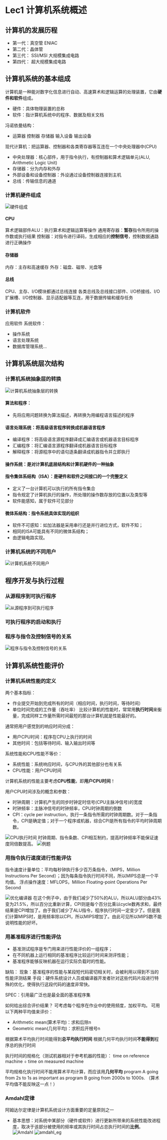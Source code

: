 # Lec1 计算机系统概述
## 计算机的发展历程
- 第一代：真空管 ENIAC
- 第二代：晶体管
- 第三代： SSI/MSI 大规模集成电路
- 第四代： 超大规模集成电路

## 计算机系统的基本组成
计算机是一种能对数字化信息进行自动、高速算术和逻辑运算的处理装置，它由**硬件和软件**组成。
- 硬件：具体物理装置的总称
- 软件：指计算机系统中的程序、数据及相关文档

冯诺依曼结构：
- 运算器 控制器 存储器 输入设备 输出设备

现代计算机：把运算器、控制器和各类寄存器等互连在一个中央处理器中(CPU)
- 中央处理器：核心部件，用于指令执行，有控制器和算术逻辑单元(ALU, Arithmetic Logic Unit)
- 存储器：分为内存和外存
- 外部设备和设备控制器：外设通过设备控制器连接到主机
- 总线：传输信息的通道

### 计算机硬件组成
![硬件组成](hardware.png)
#### CPU
算术逻辑部件ALU：执行算术和逻辑运算等操作
通用寄存器：**暂存**指令所用的操作数或执行结果
控制器：对指令进行译码，生成相应的**控制信号**，控制数据通路进行正确操作

#### 存储器
内存：主存和高速缓存
外存：磁盘、磁带、光盘等

#### 总线
CPU、主存、I/O模块都通过总线连接
各类总线及总线接口部件、I/O桥接线、I/O扩展槽、I/O控制器、显示适配器等互连，用于数据传输和缓存任务

### 计算机软件
应用软件
系统软件：
- 操作系统
- 语言处理系统
- 数据库管理系统...

## 计算机系统层次结构
### 计算机系统抽象层的转换
![计算机系统抽象层的转换](标记和转换.png)
#### 算法和程序：
- 先将应用问题转换为算法描述，再转换为用编程语言描述的程序

#### 语言处理系统：将高级语言程序转换成机器语言程序
- 编译程序：将高级语言源程序翻译成汇编语言或机器语言目标程序
- 汇编程序：将汇编语言源程序翻译成机器语言目标程序
- 解释程序：将源程序中的语句逐条翻译成机器指令并立即执行

#### 操作系统：是对计算机底层结构和计算机硬件的一种抽象

#### 指令集体系结构（ISA）：是硬件和软件之间接口的一个完整定义
- 定义了一台计算机可以执行的所有指令集合
- 指令规定了计算机执行的操作，所处理的操作数存放的位置以及类型等
- 软件能感知，属于软件可见部分

#### 微体系结构：指令系统具体实现的组织
- 软件不可感知：如加法器是采用串行还是并行进位方式，软件不知；
- 相同的ISA可能具有不同的微体系结构；
- 由逻辑电路实现。

### 计算机系统的不同用户
![计算机系统不同用户](计算机系统用户.png)

## 程序开发与执行过程
### 从源程序到可执行程序
![从源程序到可执行程序](从源程序到可执行程序.png)

### 可执行程序的启动和执行

### 程序与指令及控制信号的关系
![程序与指令及控制信号的关系](程序与指令及控制信号的关系.png)

## 计算机系统性能评价
### 计算机系统性能的定义
两个基本指标：
- 作业提交开始到完成所有的时间（相应时间，执行时间，等待时间）
- 单位时间完成的工作量（吞吐率）
比较计算机的性能时，常常用**执行时间**来衡量，完成同样工作量所需时间最短的那台计算机就是性能最好的。

通常把用户感觉到的响应时间分成：
- 用户CPU时间：程序在CPU上执行的时间
- 其他时间：包括等待时间、输入输出时间等

系统性能和CPU性能不等价：
- 系统性能：系统响应时间，与CPU外的其他部分也有关系
- CPU性能：用户CPU时间

计算机系统的性能主要考虑**CPU性能**，即**用户CPU时间**！

用户CPU时间涉及的概念和参数：
- 时钟周期：计算机产生的同步时钟定时信号(CPU主脉冲信号)的宽度
- 时钟频率：主脉冲信号的时钟频率，CPU时钟周期的倒数
- CPI：cycle per instruction，执行一条指令所需的时钟周期数。对于一条指令，CPI是确定值；对于一个程序或机器，综合CPI是所有指令的平均时钟周期数。

![CPU执行时间](CPU执行时间.png)
时钟周期、指令条数、CPI相互制约，提高时钟频率不能保证速度同倍数提高。
![例题](例题.png)

### 用指令执行速度进行性能评估
指令速度计量单位：平均每秒钟执行多少百万条指令，（MIPS，Million Instructions Per Second）；因为每条指令执行时间不同，所以MIPS总是一个平均值。
浮点操作速度：MFLOPS，Million Floating-point Operations Per Second

![优化编译器](优化编译器.png)
在这个例子中，由于我们减少了50%的ALU，所以ALU部分由43%变为21.5%，所以百分比重新计算，CPI则是每个百分比乘以cycle数再求和，最终结果是CPI增加了。由于我们减少了ALU指令，程序执行时间一定变少了。但是我们计算MIPS时，是用频率除以CPI，所以MIPS增加了。由此可见所以MIPS数不能说明性能的好坏。

### 用基准程序进行性能评估
- 基准测试程序是专门用来进行性能评价的一组程序；
- 在不同机器上运行相同的基准程序比较运行时间来测评性能；
- 基准程序能够反映机器在运行实际负载时的性能。

缺陷：
现象：基准程序的性能与某段短代码密切相关时，会被利用以得到不当的性能评测结果
手段：硬件系统设计人员或编译器开发者针对这些代码片段进行特殊的优化，使得执行这段代码的速度非常快。

SPEC：引用最广泛也是最全面的基准程序集

如何给出综合评价结果？
可考虑每个程序在作业中的使用频度，加权平均。
可用以下两种平均值来评价：
- Arithmetic mean(算术平均)：求和后除n
- Geometric mean(几何平均)：求积后开根号n

根据算术平均执行时间能得到**总平均执行时间**
根据几何平均执行时间**不能得到**程序总的执行时间

执行时间的规格化（测试机器相对于参考机器的性能）：
time on reference machine ÷ time on measured machine 

平均规格化执行时间不能用算术平均计算，而应该用**几何平均**
program A going from 2s to 1s as important as program B going from 2000s to 1000s.  （算术平均值不能反映这一点！）         

### Amdahl定律
阿姆达尔定律是计算机系统设计方面重要的定量原则之一
- 基本思想：对系统中某部分（硬件或软件）进行更新所带来的系统性能改进程度，取决于该部分被使用的频率或其执行时间占总执行时间的**比例**。
![Amdahl](amdahl.png)
![amdahl_eg](amdahl_eg.png)